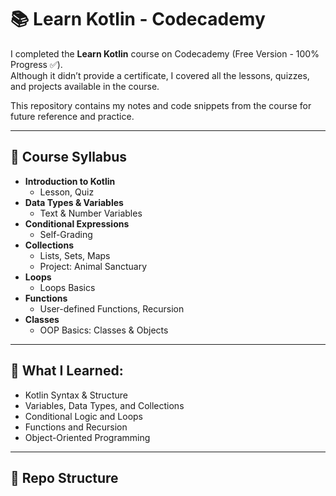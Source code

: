 # 📚 Learn Kotlin - Codecademy

I completed the **Learn Kotlin** course on Codecademy (Free Version - 100% Progress ✅).  
Although it didn’t provide a certificate, I covered all the lessons, quizzes, and projects available in the course.  

This repository contains my notes and code snippets from the course for future reference and practice.

---

## 📖 Course Syllabus

- **Introduction to Kotlin**
  - Lesson, Quiz
- **Data Types & Variables**
  - Text & Number Variables
- **Conditional Expressions**
  - Self-Grading 
- **Collections**
  - Lists, Sets, Maps
  - Project: Animal Sanctuary
- **Loops**
  - Loops Basics
- **Functions**
  - User-defined Functions, Recursion
- **Classes**
  - OOP Basics: Classes & Objects

---

## 🚀 What I Learned:
- Kotlin Syntax & Structure  
- Variables, Data Types, and Collections  
- Conditional Logic and Loops  
- Functions and Recursion  
- Object-Oriented Programming  

---

## 📂 Repo Structure

